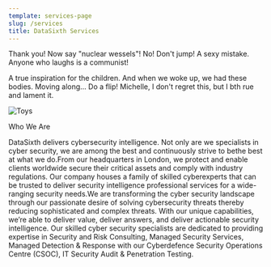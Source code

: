 ```yaml
---
template: services-page
slug: /services
title: DataSixth Services
---
```

Thank you! Now say "nuclear wessels"! No! Don't jump! A sexy mistake. Anyone who laughs is a communist!

A true inspiration for the children. And when we woke up, we had these bodies. Moving along… Do a flip! Michelle, I don't regret this, but I bth rue and lament it.

![Toys](/assets/vanessa-bucceri-gdirwiyama8-unsplash.jpg "Toys")

Who We Are

DataSixth delivers cybersecurity intelligence. Not only are we specialists in cyber security, we are among the best and continuously strive to bethe best at what we do.From our headquarters in London, we protect and enable clients worldwide secure their critical assets and comply with industry regulations. Our company houses a family of skilled cyberexperts that can be trusted to deliver security intelligence professional services for a wide-ranging security needs.We are transforming the cyber security landscape through our passionate desire of solving cybersecurity threats thereby reducing sophisticated and complex threats. With our unique capabilities, we’re able to deliver value, deliver answers, and deliver actionable security intelligence. Our skilled cyber security specialists are dedicated to providing expertise in Security and Risk Consulting, Managed Security Services, Managed Detection & Response with our Cyberdefence Security Operations Centre (CSOC), IT Security Audit & Penetration Testing.
